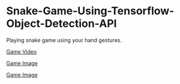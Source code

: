 # Snake-Game-Using-Tensorflow-Object-Detection-API

Playing snake game using your hand gestures.

[Game Video](https://www.youtube.com/watch?v=6FGVFYaz_S0)

[Game Image](https://github.com/TheAILearner/Snake-Game-Using-Tensorflow-Object-Detection-API/blob/master/outputs/left%20snake.JPG)

[Game Image](https://github.com/TheAILearner/Snake-Game-Using-Tensorflow-Object-Detection-API/blob/master/outputs/up%20snake.JPG)

